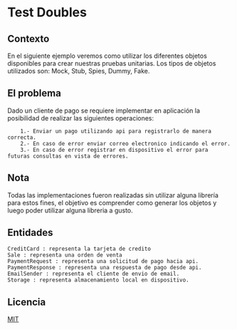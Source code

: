 # Test Doubles

## Contexto
En el siguiente ejemplo veremos como utilizar los diferentes objetos disponibles para crear nuestras
pruebas unitarias. Los tipos de objetos utilizados son: Mock, Stub, Spies, Dummy, Fake.

## El problema
Dado un cliente de pago se requiere implementar en aplicación la posibilidad de realizar las siguientes
operaciones:
```
    1.- Enviar un pago utilizando api para registrarlo de manera correcta.
    2.- En caso de error enviar correo electronico indicando el error.
    3.- En caso de error registrar en dispositivo el error para futuras consultas en vista de errores.
```
## Nota

Todas las implementaciones fueron realizadas sin utilizar alguna librería para estos fines,
el objetivo es comprender como generar los objetos y luego poder utilizar alguna libreria a gusto.


## Entidades
```
CreditCard : representa la tarjeta de credito
Sale : representa una orden de venta
PaymentRequest : representa una solicitud de pago hacia api.
PaymentResponse : representa una respuesta de pago desde api.
EmailSender : representa el cliente de envio de email.
Storage : representa almacenamiento local en dispositivo.
```

## Licencia
[MIT](https://choosealicense.com/licenses/mit/)

